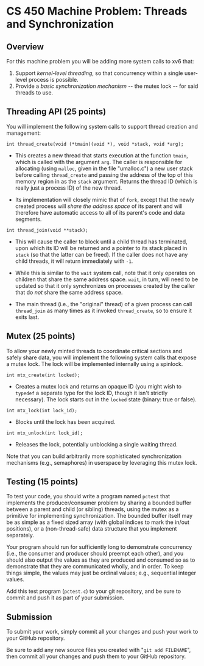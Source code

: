 # CS 450 Machine Problem: Threads and Synchronization

## Overview

For this machine problem you will be adding more system calls to xv6 that:

1. Support *kernel-level threading*, so that concurrency within a single
   user-level process is possible.
2. Provide a *basic synchronization mechanism* -- the mutex lock -- for said
   threads to use.

## Threading API (25 points)

You will implement the following system calls to support thread creation and
management:

`int thread_create(void (*tmain)(void *), void *stack, void *arg);`

- This creates a new thread that starts execution at the function `tmain`, which
  is called with the argument `arg`. The caller is responsible for allocating
  (using `malloc`, given in the file "umalloc.c") a new user stack before
  calling `thread_create` and passing the address of the top of this memory
  region in as the `stack` argument. Returns the thread ID (which is really just
  a process ID) of the new thread.

- Its implementation will closely mimic that of `fork`, except that the newly
  created process will *share the address space* of its parent and will
  therefore have automatic access to all of its parent's code and data segments.

`int thread_join(void **stack);`

- This will cause the caller to block until a child thread has terminated, upon
  which its ID will be returned and a pointer to its stack placed in `stack` (so
  that the latter can be freed). If the caller does not have any child threads,
  it will return immediately with `-1`.

- While this is similar to the `wait` system call, note that it only operates on
  children that share the same address space. `wait`, in turn, will need to be
  updated so that it only synchronizes on processes created by the caller that
  do *not* share the same address space.

- The main thread (i.e., the "original" thread) of a given process can call
  `thread_join` as many times as it invoked `thread_create`, so to ensure it
  exits last.

## Mutex (25 points)

To allow your newly minted threads to coordinate critical sections and safely
share data, you will implement the following system calls that expose a mutex
lock. The lock will be implemented internally using a spinlock.

`int mtx_create(int locked);`

- Creates a mutex lock and returns an opaque ID (you might wish to `typedef` a
  separate type for the lock ID, though it isn't strictly necessary). The lock
  starts out in the `locked` state (binary: true or false).

`int mtx_lock(int lock_id);`

- Blocks until the lock has been acquired.

`int mtx_unlock(int lock_id);`

- Releases the lock, potentially unblocking a single waiting thread. 

Note that you can build arbitrarily more sophisticated synchronization
mechanisms (e.g., semaphores) in userspace by leveraging this mutex lock.

## Testing (15 points)

To test your code, you should write a program named `pctest` that implements the
producer/consumer problem by sharing a bounded buffer between a parent and child
(or sibling) threads, using the mutex as a primitive for implementing
synchronization. The bounded buffer itself may be as simple as a fixed sized
array (with global indices to mark the in/out positions), or a (non-thread-safe)
data structure that you implement separately.

Your program should run for sufficiently long to demonstrate concurrency (i.e.,
the consumer and producer should preempt each other), and you should also output
the values as they are produced and consumed so as to demonstrate that they are
communicated wholly, and in order. To keep things simple, the values may just be
ordinal values; e.g., sequential integer values. 

Add this test program (`pctest.c`) to your git repository, and be sure to commit
and push it as part of your submission.

## Submission

To submit your work, simply commit all your changes and push your work to your
GitHub repository.

Be sure to add any new source files you created with "`git add
FILENAME`", then commit all your changes and push them to your GitHub repository.
